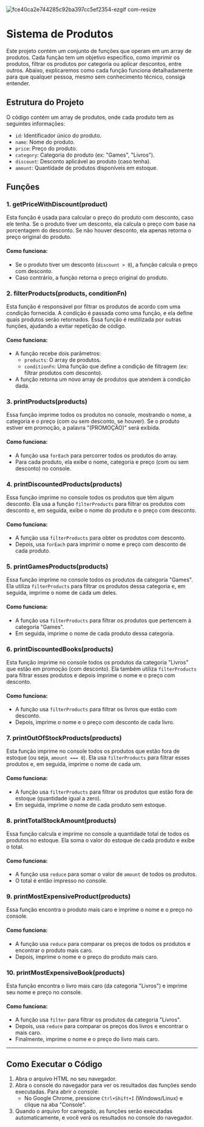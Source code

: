 
![fce40ca2e744285c92ba397cc5ef2354-ezgif com-resize](https://github.com/user-attachments/assets/2f161953-bb53-4044-80e6-1b33c20bf2f3)

# Sistema de Produtos

Este projeto contém um conjunto de funções que operam em um array de produtos. Cada função tem um objetivo específico, como imprimir os produtos, filtrar os produtos por categoria ou aplicar descontos, entre outros. Abaixo, explicaremos como cada função funciona detalhadamente para que qualquer pessoa, mesmo sem conhecimento técnico, consiga entender.

## Estrutura do Projeto

O código contém um array de produtos, onde cada produto tem as seguintes informações:
- `id`: Identificador único do produto.
- `name`: Nome do produto.
- `price`: Preço do produto.
- `category`: Categoria do produto (ex: "Games", "Livros").
- `discount`: Desconto aplicável ao produto (caso tenha).
- `amount`: Quantidade de produtos disponíveis em estoque.

## Funções

### 1. **getPriceWithDiscount(product)**

Esta função é usada para calcular o preço do produto com desconto, caso ele tenha. Se o produto tiver um desconto, ela calcula o preço com base na porcentagem do desconto. Se não houver desconto, ela apenas retorna o preço original do produto.

#### Como funciona:
- Se o produto tiver um desconto (`discount > 0`), a função calcula o preço com desconto.
- Caso contrário, a função retorna o preço original do produto.

### 2. **filterProducts(products, conditionFn)**

Esta função é responsável por filtrar os produtos de acordo com uma condição fornecida. A condição é passada como uma função, e ela define quais produtos serão retornados. Essa função é reutilizada por outras funções, ajudando a evitar repetição de código.

#### Como funciona:
- A função recebe dois parâmetros:
  - `products`: O array de produtos.
  - `conditionFn`: Uma função que define a condição de filtragem (ex: filtrar produtos com desconto).
- A função retorna um novo array de produtos que atendem à condição dada.

### 3. **printProducts(products)**

Essa função imprime todos os produtos no console, mostrando o nome, a categoria e o preço (com ou sem desconto, se houver). Se o produto estiver em promoção, a palavra "(PROMOÇÃO)" será exibida.

#### Como funciona:
- A função usa `forEach` para percorrer todos os produtos do array.
- Para cada produto, ela exibe o nome, categoria e preço (com ou sem desconto) no console.

### 4. **printDiscountedProducts(products)**

Essa função imprime no console todos os produtos que têm algum desconto. Ela usa a função `filterProducts` para filtrar os produtos com desconto e, em seguida, exibe o nome do produto e o preço com desconto.

#### Como funciona:
- A função usa `filterProducts` para obter os produtos com desconto.
- Depois, usa `forEach` para imprimir o nome e preço com desconto de cada produto.

### 5. **printGamesProducts(products)**

Essa função imprime no console todos os produtos da categoria "Games". Ela utiliza `filterProducts` para filtrar os produtos dessa categoria e, em seguida, imprime o nome de cada um deles.

#### Como funciona:
- A função usa `filterProducts` para filtrar os produtos que pertencem à categoria "Games".
- Em seguida, imprime o nome de cada produto dessa categoria.

### 6. **printDiscountedBooks(products)**

Esta função imprime no console todos os produtos da categoria "Livros" que estão em promoção (com desconto). Ela também utiliza `filterProducts` para filtrar esses produtos e depois imprime o nome e o preço com desconto.

#### Como funciona:
- A função usa `filterProducts` para filtrar os livros que estão com desconto.
- Depois, imprime o nome e o preço com desconto de cada livro.

### 7. **printOutOfStockProducts(products)**

Esta função imprime no console todos os produtos que estão fora de estoque (ou seja, `amount === 0`). Ela usa `filterProducts` para filtrar esses produtos e, em seguida, imprime o nome de cada um.

#### Como funciona:
- A função usa `filterProducts` para filtrar os produtos que estão fora de estoque (quantidade igual a zero).
- Em seguida, imprime o nome de cada produto sem estoque.

### 8. **printTotalStockAmount(products)**

Essa função calcula e imprime no console a quantidade total de todos os produtos no estoque. Ela soma o valor do estoque de cada produto e exibe o total.

#### Como funciona:
- A função usa `reduce` para somar o valor de `amount` de todos os produtos.
- O total é então impresso no console.

### 9. **printMostExpensiveProduct(products)**

Essa função encontra o produto mais caro e imprime o nome e o preço no console.

#### Como funciona:
- A função usa `reduce` para comparar os preços de todos os produtos e encontrar o produto mais caro.
- Depois, imprime o nome e o preço do produto mais caro.

### 10. **printMostExpensiveBook(products)**

Esta função encontra o livro mais caro (da categoria "Livros") e imprime seu nome e preço no console.

#### Como funciona:
- A função usa `filter` para filtrar os produtos da categoria "Livros".
- Depois, usa `reduce` para comparar os preços dos livros e encontrar o mais caro.
- Finalmente, imprime o nome e o preço do livro mais caro.

---

## Como Executar o Código

1. Abra o arquivo HTML no seu navegador.
2. Abra o console do navegador para ver os resultados das funções sendo executadas. Para abrir o console:
   - No Google Chrome, pressione `Ctrl+Shift+I` (Windows/Linux) e clique na aba "Console".
3. Quando o arquivo for carregado, as funções serão executadas automaticamente, e você verá os resultados no console do navegador.

